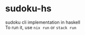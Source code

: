 # sudoku-hs

sudoku cli implementation in haskell     
To run it, use `nix run` or `stack run`      
